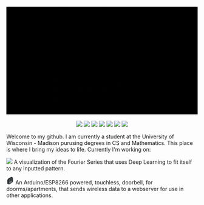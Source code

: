 
![](https://github.com/humaspasta/humaspasta/blob/main/Intro.gif)


<p style="text-align: center;"> 
    <image src="https://img.icons8.com/?size=100&id=12584&format=png&color=FFFFFF" >
    <image src="https://img.icons8.com/?size=100&id=31825&format=png&color=FFFFFF">
    <image src="https://img.icons8.com/?size=100&id=2572&format=png&color=FFFFFF">
     <image src="https://img.icons8.com/?size=100&id=1043&format=png&color=FFFFFF">
    <image src="https://img.icons8.com/?size=100&id=39853&format=png&color=FFFFFF">
    <image src="https://img.icons8.com/?size=100&id=1045&format=png&color=FFFFFF">
    <image src="https://img.icons8.com/?size=100&id=11643&format=png&color=FFFFFF">
</p>
<p>
Welcome to my github. I am currently a student at the University of Wisconsin - Madison purusing degrees in CS and Mathematics. This place is where I bring my ideas to life. Currently I'm working on:

<img src="https://img.icons8.com/?size=100&id=DpcJAB6rakc6&format=png&color=000000" length=20 width=20> A visualization of the Fourier Series that uses Deep Learning to fit itself to any inputted pattern. 


</p>

<p>
  <img src="https://github.com/humaspasta/humaspasta/blob/main/coding.png" width=20 height=20> An Arduino/ESP8266 powered, touchless, doorbell, for doorms/apartments, that sends wireless data to a webserver for use in other applications. 
</p>

<!--   
Links to important pages
-->








<!--
**humaspasta/humaspasta** is a ✨ _special_ ✨ repository because its `README.md` (this file) appears on your GitHub profile.

Here are some ideas to get you started:

- 🔭 I’m currently working on ...
- 🌱 I’m currently learning ...
- 👯 I’m looking to collaborate on ...
- 🤔 I’m looking for help with ...
- 💬 Ask me about ...
- 📫 How to reach me: ...
- 😄 Pronouns: ...
- ⚡ Fun fact: ...
-->
